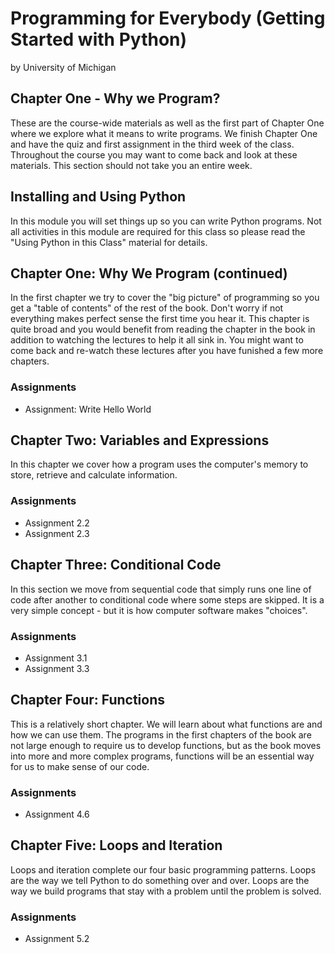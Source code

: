 # Programming for Everybody (Getting Started with Python)
by University of Michigan

## Chapter One - Why we Program?

These are the course-wide materials as well as the first part of Chapter One where we explore what it means to write programs. We finish Chapter One and have the quiz and first assignment in the third week of the class. Throughout the course you may want to come back and look at these materials. This section should not take you an entire week. 

## Installing and Using Python
In this module you will set things up so you can write Python programs. Not all activities in this module are required for this class so please read the "Using Python in this Class" material for details.

## Chapter One: Why We Program (continued)

In the first chapter we try to cover the "big picture" of programming so you get a "table of contents" of the rest of the book. Don't worry if not everything makes perfect sense the first time you hear it. This chapter is quite broad and you would benefit from reading the chapter in the book in addition to watching the lectures to help it all sink in. You might want to come back and re-watch these lectures after you have funished a few more chapters.

### Assignments
- Assignment: Write Hello World

## Chapter Two: Variables and Expressions
In this chapter we cover how a program uses the computer's memory to store, retrieve and calculate information.

### Assignments
- Assignment 2.2
- Assignment 2.3


## Chapter Three: Conditional Code
In this section we move from sequential code that simply runs one line of code after another to conditional code where some steps are skipped. It is a very simple concept - but it is how computer software makes "choices".

### Assignments
- Assignment 3.1
- Assignment 3.3

## Chapter Four: Functions

This is a relatively short chapter. We will learn about what functions are and how we can use them. The programs in the first chapters of the book are not large enough to require us to develop functions, but as the book moves into more and more complex programs, functions will be an essential way for us to make sense of our code.

### Assignments
- Assignment 4.6

## Chapter Five: Loops and Iteration
Loops and iteration complete our four basic programming patterns. Loops are the way we tell Python to do something over and over. Loops are the way we build programs that stay with a problem until the problem is solved.

### Assignments
- Assignment 5.2